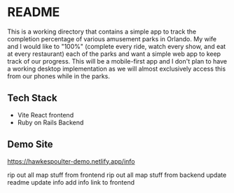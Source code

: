 # README

This is a working directory that contains a simple app to track the completion percentage of various amusement parks in Orlando. My wife and I would like to "100%" (complete every ride, watch every show, and eat at every restaurant) each of the parks and want a simple web app to keep track of our progress. This will be a mobile-first app and I don't plan to have a working desktop implementation as we will almost exclusively access this from our phones while in the parks.

## Tech Stack

- Vite React frontend
- Ruby on Rails Backend

## Demo Site

https://hawkespoulter-demo.netlify.app/info

rip out all map stuff from frontend
rip out all map stuff from backend
update readme
update info
add info link to frontend